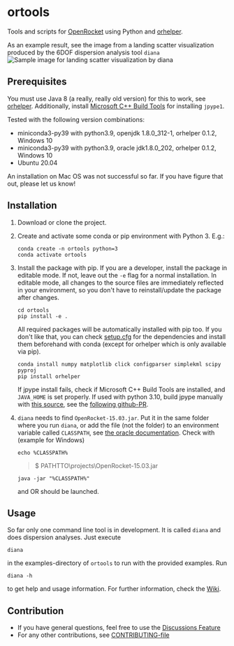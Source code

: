# ortools

Tools and scripts for [OpenRocket](https://openrocket.info/) using Python and
[orhelper](https://pypi.org/project/orhelper/). 

As an example result, see the image from a landing scatter visualization produced by the 6DOF dispersion analysis tool `diana`
![Sample image for landing scatter visualization by diana](https://github.com/SpaceTeam/ortools/blob/master/docs/landing_scatter_sample.jpg)


## Prerequisites
You must use Java 8 (a really, really old version) for this to work, see [orhelper](https://pypi.org/project/orhelper/).
Additionally, install [Microsoft C++ Build Tools](https://visualstudio.microsoft.com/visual-cpp-build-tools/) for installing `jpype1`.

Tested with the following version combinations:
* miniconda3-py39 with python3.9, openjdk 1.8.0_312-1, orhelper 0.1.2, Windows 10
* miniconda3-py39 with python3.9, oracle jdk1.8.0_202, orhelper 0.1.2, Windows 10
* Ubuntu 20.04

An installation on Mac OS was not successful so far. If you have figure that out, please let us know!

## Installation

1. Download or clone the project.
2. Create and activate some conda or pip environment with Python 3. E.g.:

   ```shell
   conda create -n ortools python=3
   conda activate ortools
   ```

3. Install the package with pip. If you are a developer, install the package in editable mode. If not, leave out the `-e`
   flag for a normal installation. In editable mode, all changes to the source files are immediately
   reflected in your environment, so you don't have to reinstall/update the package after changes.

   ```shell
   cd ortools
   pip install -e .
   ```

   All required packages will be automatically installed with pip too. If you don't like that, you
   can check [setup.cfg](setup.cfg) for the dependencies and install them beforehand with conda
   (except for orhelper which is only available via pip).

   ```shell
   conda install numpy matplotlib click configparser simplekml scipy pyproj
   pip install orhelper
   ```
   If jpype install fails, check if Microsoft C++ Build Tools are installed, and `JAVA_HOME` is set properly. 
   If used with python 3.10, build jpype manually with [this source](https://github.com/jpype-project/jpype/commit/bbdca907d053f1e04e4dcd414d4ebce8f9da6313),
   see the [following github-PR](https://github.com/kylebarron/pydelatin/pull/24).

4. `diana` needs to find `OpenRocket-15.03.jar`. Put it in the same folder where you run `diana`, or add the file (not the folder)
   to an environment variable called `CLASSPATH`, 
   see [the oracle documentation](https://docs.oracle.com/javase/tutorial/essential/environment/paths.html).
   Check with (example for Windows)
   ```shell
   echo %CLASSPATH%
   ```
   >$ PATHTTO\projects\OpenRocket-15.03.jar
   ```shell
   java -jar "%CLASSPATH%"
   ```
   and OR should be launched.


## Usage

So far only one command line tool is in development. It is called `diana` and does dispersion
analyses. Just execute
```shell
diana
```
in the examples-directory of `ortools` to run with the provided examples.
Run
```shell
diana -h
```
to get help and usage information. For further information, check the [Wiki](https://github.com/SpaceTeam/ortools/wiki).

## Contribution
- If you have general questions, feel free to use the [Discussions Feature](https://github.com/SpaceTeam/ortools/discussions)
- For any other contributions, see [CONTRIBUTING-file](CONTRIBUTING.md)
